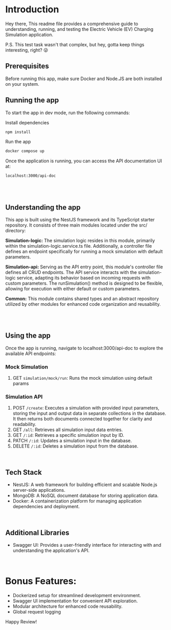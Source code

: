 # Introduction
Hey there,
This readme file provides a comprehensive guide to understanding,
running, and testing the Electric Vehicle (EV) Charging Simulation application.

P.S. This test task wasn't that complex, but hey, gotta keep things interesting, right? 😜

## Prerequisites 
Before running this app, make sure Docker and Node.JS are both installed on your system.
<br>

## Running the app

To start the app in dev mode, run the following commands:


Install dependencies
```bash
npm install
```
Run the app
```bash
docker compose up
```
Once the application is running, you can access the API documentation UI at:
```bash
localhost:3000/api-doc
```
<br>
<br>


## Understanding the app
This app is built using the NestJS framework and its TypeScript starter repository. It consists of three main modules located under the src/ directory:

**Simulation-logic:** The simulation logic resides in this module, primarily within the simulation-logic.service.ts file. Additionally, a controller file defines an endpoint specifically for running a mock simulation with default parameters.

**Simulation-api:** Serving as the API entry point, this module's controller file defines all CRUD endpoints. The API service interacts with the simulation-logic service, adapting its behavior based on incoming requests with custom parameters. The runSimulation() method is designed to be flexible, allowing for execution with either default or custom parameters.

**Common:** This module contains shared types and an abstract repository utilized by other modules for enhanced code organization and reusability.

<br>
<br>

## Using the app
Once the app is running, navigate to localhost:3000/api-doc to explore the available API endpoints:

### Mock Simulation
1. GET `simulation/mock/run`: Runs the mock simulation using default params

### Simulation API
1. POST `/create`: Executes a simulation with provided input parameters, storing the input and output data in separate collections in the database. It then returns both documents connected together for clarity and readability.
2. GET `/all`: Retrieves all simulation input data entries.
3. GET `/:id`: Retrieves a specific simulation input by ID.
4. PATCH `/:id`: Updates a simulation input in the database.
5. DELETE `/:id`: Deletes a simulation input from the database.

<br>

## Tech Stack 
- NestJS: A web framework for building efficient and scalable Node.js server-side applications.
- MongoDB: A NoSQL document database for storing application data.
- Docker:  A containerization platform for managing application dependencies and deployment.

<br>

## Additional Libraries
- Swagger UI: Provides a user-friendly interface for interacting with and understanding the application's API.

<br>

# Bonus Features:
- Dockerized setup for streamlined development environment.
- Swagger UI implementation for convenient API exploration.
- Modular architecture for enhanced code reusability.
- Global request logging


Happy Review!